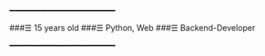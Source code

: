 ━━━━━━━━━━━━━━━━━━━━━━

###☰ 15 years old
###☰ Python, Web
###☰ Backend-Developer

━━━━━━━━━━━━━━━━━━━━━━
